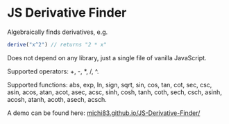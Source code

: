 # JS Derivative Finder

Algebraically finds derivatives, e.g.

```javascript
derive("x^2") // returns "2 * x"
```

Does not depend on any library, just a single file of vanilla JavaScript.

Supported operators: +, -, *, /, ^.

Supported functions:
abs, exp, ln, sign, sqrt,
sin, cos, tan, cot, sec, csc,
asin, acos, atan, acot, asec, acsc,
sinh, cosh, tanh, coth, sech, csch,
asinh, acosh, atanh, acoth, asech, acsch.

A demo can be found here:
[michi83.github.io/JS-Derivative-Finder/](http://michi83.github.io/JS-Derivative-Finder/)
